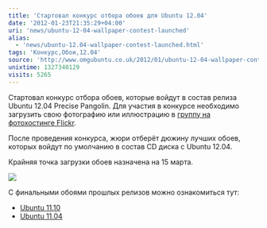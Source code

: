```yaml
---
title: 'Стартовал конкурс отбора обоев для Ubuntu 12.04'
date: '2012-01-23T21:35:29+04:00'
uri: 'news/ubuntu-12-04-wallpaper-contest-launched'
alias: 
  - 'news/ubuntu-12.04-wallpaper-contest-launched.html'
tags: 'Конкурс,Обои,12.04'
source: 'http://www.omgubuntu.co.uk/2012/01/ubuntu-12-04-wallpaper-contest-launched/'
unixtime: 1327340129
visits: 5265
---
```

Стартовал конкурс отбора обоев, которые войдут в состав релиза Ubuntu 12.04 Precise Pangolin. Для участия в конкурсе необходимо загрузить свою фотографию или иллюстрацию в [группу на фотохостинге Flickr](http://www.flickr.com/groups/1860176@N24/).

После проведения конкурса, жюри отберёт дюжину лучших обоев, которых войдут по умолчанию в состав CD диска с Ubuntu 12.04.

Крайняя точка загрузки обоев назначена на 15 марта.

[![](img/2012/01/23/21-00/3390432398.jpg)](img/2012/01/23/21-00/3390432398.jpg)

С финальными обоями прошлых релизов можно ознакомиться тут:

*   [Ubuntu 11.10](news/ubuntu-11-10-wallpapers-download)
*   [Ubuntu 11.04](news/ubuntu-1104-brend-wallpapers)

